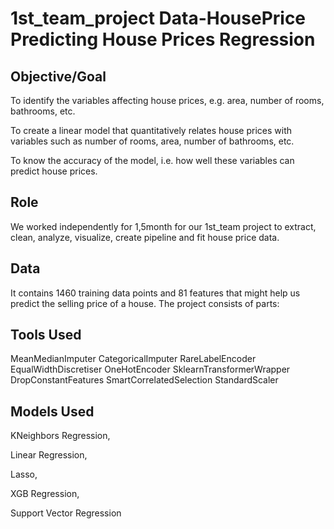 # 1st_team_project Data-HousePrice Predicting House Prices Regression

## Objective/Goal
To identify the variables affecting house prices, e.g. area, number of rooms, bathrooms, etc.

To create a linear model that quantitatively relates house prices with variables such as number of rooms, area, number of bathrooms, etc.

To know the accuracy of the model, i.e. how well these variables can predict house prices.

## Role
We worked independently for 1,5month for our 1st_team project to extract, clean, analyze, visualize, create pipeline and fit house price data.

## Data
It contains 1460 training data points and 81 features that might help us predict the selling price of a house.
The project consists of parts:

## Tools Used

MeanMedianImputer
CategoricalImputer
RareLabelEncoder
EqualWidthDiscretiser
OneHotEncoder
SklearnTransformerWrapper
DropConstantFeatures
SmartCorrelatedSelection
StandardScaler


## Models Used

KNeighbors Regression,

Linear Regression,

Lasso, 

XGB Regression,

Support Vector Regression
